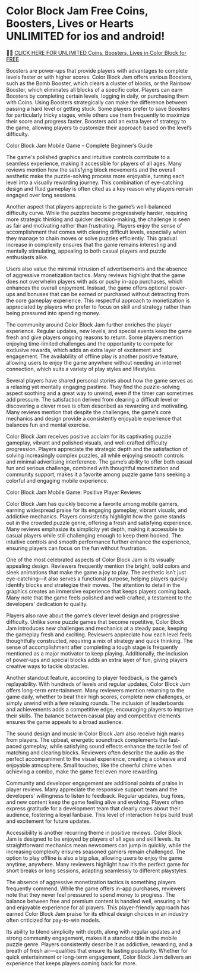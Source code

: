 # Color Block Jam Free Coins, Boosters, Lives or Hearts UNLIMITED for ios and android!

🚨🚨 <a href="https://newgenerator.click/mod/pages/colorblockjam.html">CLICK HERE FOR UNLIMITED Coins, Boosters, Lives in Color Block for FREE </a>


Boosters are power-ups that provide players with advantages to complete levels faster or with higher scores. Color Block Jam offers various Boosters, such as the Bomb Booster, which clears a cluster of blocks, or the Rainbow Booster, which eliminates all blocks of a specific color. Players can earn Boosters by completing certain levels, logging in daily, or purchasing them with Coins. Using Boosters strategically can make the difference between passing a hard level or getting stuck. Some players prefer to save Boosters for particularly tricky stages, while others use them frequently to maximize their score and progress faster. Boosters add an extra layer of strategy to the game, allowing players to customize their approach based on the level’s difficulty.



Color Block Jam Mobile Game – Complete Beginner’s Guide
 

 The game's polished graphics and intuitive controls contribute to a seamless experience, making it accessible for players of all ages. Many reviews mention how the satisfying block movements and the overall aesthetic make the puzzle-solving process more enjoyable, turning each level into a visually rewarding journey. This combination of eye-catching design and fluid gameplay is often cited as a key reason why players remain engaged over long sessions.

Another aspect that players appreciate is the game’s well-balanced difficulty curve. While the puzzles become progressively harder, requiring more strategic thinking and quicker decision-making, the challenge is seen as fair and motivating rather than frustrating. Players enjoy the sense of accomplishment that comes with clearing difficult levels, especially when they manage to chain moves or solve puzzles efficiently. This gradual increase in complexity ensures that the game remains interesting and mentally stimulating, appealing to both casual players and puzzle enthusiasts alike.

Users also value the minimal intrusion of advertisements and the absence of aggressive monetization tactics. Many reviews highlight that the game does not overwhelm players with ads or pushy in-app purchases, which enhances the overall enjoyment. Instead, the game offers optional power-ups and bonuses that can be earned or purchased without detracting from the core gameplay experience. This respectful approach to monetization is appreciated by players who prefer to focus on skill and strategy rather than being pressured into spending money.

The community around Color Block Jam further enriches the player experience. Regular updates, new levels, and special events keep the game fresh and give players ongoing reasons to return. Some players mention enjoying time-limited challenges and the opportunity to compete for exclusive rewards, which adds an extra layer of excitement and engagement. The availability of offline play is another positive feature, allowing users to enjoy the game anywhere without needing an internet connection, which suits a variety of play styles and lifestyles.

Several players have shared personal stories about how the game serves as a relaxing yet mentally engaging pastime. They find the puzzle-solving aspect soothing and a great way to unwind, even if the timer can sometimes add pressure. The satisfaction derived from clearing a difficult level or discovering a clever move is often described as rewarding and motivating. Many reviews mention that despite the challenges, the game’s core mechanics and design provide a consistently enjoyable experience that balances fun and mental exercise.

 Color Block Jam receives positive acclaim for its captivating puzzle gameplay, vibrant and polished visuals, and well-crafted difficulty progression. Players appreciate the strategic depth and the satisfaction of solving increasingly complex puzzles, all while enjoying smooth controls and minimal advertising interference. The game’s ability to offer both casual fun and serious challenge, combined with thoughtful monetization and community support, makes it a favorite among puzzle game fans seeking a colorful and engaging mobile experience.

Color Block Jam Mobile Game: Positive Player Reviews

Color Block Jam has quickly become a favorite among mobile gamers, earning widespread praise for its engaging gameplay, vibrant visuals, and addictive mechanics. Players consistently highlight how the game stands out in the crowded puzzle genre, offering a fresh and satisfying experience. Many reviews emphasize its simplicity yet depth, making it accessible to casual players while still challenging enough to keep them hooked. The intuitive controls and smooth performance further enhance the experience, ensuring players can focus on the fun without frustration.

One of the most celebrated aspects of Color Block Jam is its visually appealing design. Reviewers frequently mention the bright, bold colors and sleek animations that make the game a joy to play. The aesthetic isn’t just eye-catching—it also serves a functional purpose, helping players quickly identify blocks and strategize their moves. The attention to detail in the graphics creates an immersive experience that keeps players coming back. Many note that the game feels polished and well-crafted, a testament to the developers' dedication to quality.

Players also rave about the game’s clever level design and progressive difficulty. Unlike some puzzle games that become repetitive, Color Block Jam introduces new challenges and mechanics at a steady pace, keeping the gameplay fresh and exciting. Reviewers appreciate how each level feels thoughtfully constructed, requiring a mix of strategy and quick thinking. The sense of accomplishment after completing a tough stage is frequently mentioned as a major motivator to keep playing. Additionally, the inclusion of power-ups and special blocks adds an extra layer of fun, giving players creative ways to tackle obstacles.

Another standout feature, according to player feedback, is the game’s replayability. With hundreds of levels and regular updates, Color Block Jam offers long-term entertainment. Many reviewers mention returning to the game daily, whether to beat their high scores, complete new challenges, or simply unwind with a few relaxing rounds. The inclusion of leaderboards and achievements adds a competitive edge, encouraging players to improve their skills. The balance between casual play and competitive elements ensures the game appeals to a broad audience.

The sound design and music in Color Block Jam also receive high marks from players. The upbeat, energetic soundtrack complements the fast-paced gameplay, while satisfying sound effects enhance the tactile feel of matching and clearing blocks. Reviewers often describe the audio as the perfect accompaniment to the visual experience, creating a cohesive and enjoyable atmosphere. Small touches, like the cheerful chime when achieving a combo, make the game feel even more rewarding.

Community and developer engagement are additional points of praise in player reviews. Many appreciate the responsive support team and the developers' willingness to listen to feedback. Regular updates, bug fixes, and new content keep the game feeling alive and evolving. Players often express gratitude for a development team that clearly cares about their audience, fostering a loyal fanbase. This level of interaction helps build trust and excitement for future updates.

Accessibility is another recurring theme in positive reviews. Color Block Jam is designed to be enjoyed by players of all ages and skill levels. Its straightforward mechanics mean newcomers can jump in quickly, while the increasing complexity ensures seasoned gamers remain challenged. The option to play offline is also a big plus, allowing users to enjoy the game anytime, anywhere. Many reviewers highlight how it’s the perfect game for short breaks or long sessions, adapting seamlessly to different playstyles.

The absence of aggressive monetization tactics is something players frequently commend. While the game offers in-app purchases, reviewers note that they never feel pressured to spend money to progress. The balance between free and premium content is handled well, ensuring a fair and enjoyable experience for all players. This player-friendly approach has earned Color Block Jam praise for its ethical design choices in an industry often criticized for pay-to-win models.

  Its ability to blend simplicity with depth, along with regular updates and strong community engagement, makes it a standout title in the mobile puzzle genre. Players consistently describe it as addictive, rewarding, and a breath of fresh air—qualities that ensure its lasting popularity. Whether for quick entertainment or long-term engagement, Color Block Jam delivers an experience that keeps players coming back for more.
